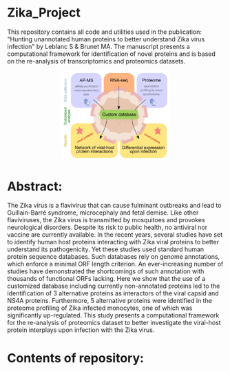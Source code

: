 # Zika_Project

This repository contains all code and utilities used in the publication: "Hunting unannotated human proteins to better understand Zika virus infection" by Leblanc S & Brunet MA.
The manuscript presents a computational framework for identification of novel proteins and is based on the re-analysis of transcriptomics and proteomics datasets.

<p align="center">
<img src="https://github.com/MAB-Lab/Zika_Project/blob/master/Graphical_abstract.JPG" width=50% height=50%>
</p>

# Abstract:
The Zika virus is a flavivirus that can cause fulminant outbreaks and lead to Guillain-Barré syndrome, microcephaly and fetal demise. Like other flaviviruses, the Zika virus is transmitted by mosquitoes and provokes neurological disorders. Despite its risk to public health, no antiviral nor vaccine are currently available. In the recent years, several studies have set to identify human host proteins interacting with Zika viral proteins to better understand its pathogenicity. Yet these studies used standard human protein sequence databases. Such databases rely on genome annotations, which enforce a minimal ORF length criterion. An ever-increasing number of studies have demonstrated the shortcomings of such annotation with thousands of functional ORFs lacking. Here we show that the use of a customized database including currently non-annotated proteins led to the identification of 3 alternative proteins as interactors of the viral capsid and NS4A proteins. Furthermore, 5 alternative proteins were identified in the proteome profiling of Zika infected monocytes, one of which was significantly up-regulated. This study presents a computational framework for the re-analysis of proteomics dataset to better investigate the viral-host protein interplays upon infection with the Zika virus.

# Contents of repository:
